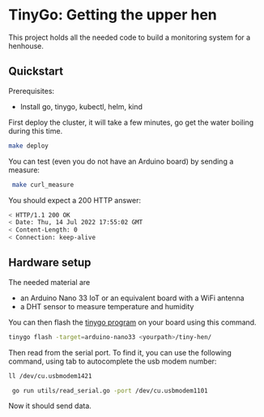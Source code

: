 # TinyGo: Getting the upper hen

This project holds all the needed code to build a monitoring system for a henhouse.

## Quickstart

Prerequisites:
- Install go, tinygo, kubectl, helm, kind

First deploy the cluster, it will take a few minutes, go get the water boiling during this time.
```bash
make deploy
```

You can test (even you do not have an Arduino board) by sending a measure:
```bash
 make curl_measure
```

You should expect a 200 HTTP answer:
```bash
< HTTP/1.1 200 OK
< Date: Thu, 14 Jul 2022 17:55:02 GMT
< Content-Length: 0
< Connection: keep-alive
```

## Hardware setup

The needed material are 
- an Arduino Nano 33 IoT or an equivalent board with a WiFi antenna
- a DHT sensor to measure temperature and humidity

You can then flash the [tinygo program](https://github.com/doniacld/tinygo-discovery/blob/main/tiny-hen/main.go) on your board using this command. 

```bash
tinygo flash -target=arduino-nano33 <yourpath>/tiny-hen/
```

Then read from the serial port. To find it, you can use the following command, using tab to autocomplete the usb modem number:

```bash
ll /dev/cu.usbmodem1421
```

```bash
 go run utils/read_serial.go -port /dev/cu.usbmodem1101 
```

[//]: # ( TODO add a section about the SSID parameters in the tinygo file)

Now it should send data.

